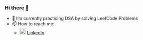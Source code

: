 ### Hi there 👋


- 🌱 I’m currently practicing DSA by solving LeetCode Problems
- 📫 How to reach me:
  -  <a href="#"> <img src="https://upload.wikimedia.org/wikipedia/commons/f/f8/LinkedIn_icon_circle.svg" width="20" onclick="" /></a> [LinkedIn](https://www.linkedin.com/in/matejdragicevic/)

<!--
**MatejDragicevic/MatejDragicevic** is a ✨ _special_ ✨ repository because its `README.md` (this file) appears on your GitHub profile.

Here are some ideas to get you started:

- 🔭 I’m currently working on ...
- 🌱 I’m currently learning ...
- 👯 I’m looking to collaborate on ...
- 🤔 I’m looking for help with ...
- 💬 Ask me about ...
- 📫 How to reach me: ...
- 😄 Pronouns: ...
- ⚡ Fun fact: ...
-->
